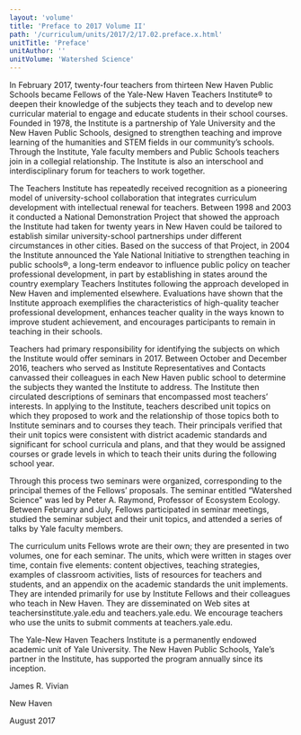 ```yaml
---
layout: 'volume'
title: 'Preface to 2017 Volume II'
path: '/curriculum/units/2017/2/17.02.preface.x.html'
unitTitle: 'Preface'
unitAuthor: ''
unitVolume: 'Watershed Science'
---
```


<main>
 <p>
  In February 2017, twenty-four teachers from thirteen New Haven Public Schools became Fellows of the Yale-New Haven Teachers Institute® to deepen their knowledge of the subjects they teach and to develop new curricular material to engage and educate students in their school courses. Founded in 1978, the Institute is a partnership of Yale University and the New Haven Public Schools, designed to strengthen teaching and improve learning of the humanities and STEM fields in our community’s schools. Through the Institute, Yale faculty members and Public Schools teachers join in a collegial relationship. The Institute is also an interschool and interdisciplinary forum for teachers to work together.
 </p>
 <p>
  The Teachers Institute has repeatedly received recognition as a pioneering model of university-school collaboration that integrates curriculum development with intellectual renewal for teachers. Between 1998 and 2003 it conducted a National Demonstration Project that showed the approach the Institute had taken for twenty years in New Haven could be tailored to establish similar university-school partnerships under different circumstances in other cities. Based on the success of that Project, in 2004 the Institute announced the Yale National Initiative to strengthen teaching in public schools®, a long-term endeavor to influence public policy on teacher professional development, in part by establishing in states around the country exemplary Teachers Institutes following the approach developed in New Haven and implemented elsewhere. Evaluations have shown that the Institute approach exemplifies the characteristics of high-quality teacher professional development, enhances teacher quality in the ways known to improve student achievement, and encourages participants to remain in teaching in their schools.
 </p>
 <p>
  Teachers had primary responsibility for identifying the subjects on which the Institute would offer seminars in 2017. Between October and December 2016, teachers who served as Institute Representatives and Contacts canvassed their colleagues in each New Haven public school to determine the subjects they wanted the Institute to address. The Institute then circulated descriptions of seminars that encompassed most teachers’ interests. In applying to the Institute, teachers described unit topics on which they proposed to work and the relationship of those topics both to Institute seminars and to courses they teach. Their principals verified that their unit topics were consistent with district academic standards and significant for school curricula and plans, and that they would be assigned courses or grade levels in which to teach their units during the following school year.
 </p>
 <p>
  Through this process two seminars were organized, corresponding to the principal themes of the Fellows’ proposals. The seminar entitled “Watershed Science” was led by Peter A. Raymond, Professor of Ecosystem Ecology. Between February and July, Fellows participated in seminar meetings, studied the seminar subject and their unit topics, and attended a series of talks by Yale faculty members.
 </p>
 <p>
  The curriculum units Fellows wrote are their own; they are presented in two volumes, one for each seminar. The units, which were written in stages over time, contain five elements: content objectives, teaching strategies, examples of classroom activities, lists of resources for teachers and students, and an appendix on the academic standards the unit implements. They are intended primarily for use by Institute Fellows and their colleagues who teach in New Haven. They are disseminated on Web sites at teachersinstitute.yale.edu and teachers.yale.edu. We encourage teachers who use the units to submit comments at teachers.yale.edu.
 </p>
 <p>
  The Yale-New Haven Teachers Institute is a permanently endowed academic unit of Yale University. The New Haven Public Schools, Yale’s partner in the Institute, has supported the program annually since its inception.
 </p>
 <p>
  James R. Vivian
 </p>
 <p>
  New Haven
 </p>
 <p>
  August 2017
 </p>
</main>
